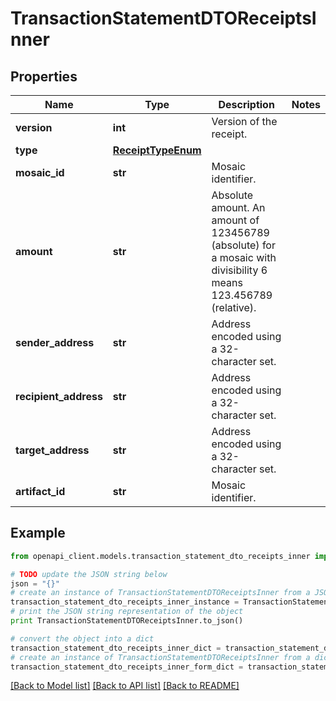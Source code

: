 # TransactionStatementDTOReceiptsInner


## Properties

Name | Type | Description | Notes
------------ | ------------- | ------------- | -------------
**version** | **int** | Version of the receipt. | 
**type** | [**ReceiptTypeEnum**](ReceiptTypeEnum.md) |  | 
**mosaic_id** | **str** | Mosaic identifier. | 
**amount** | **str** | Absolute amount. An amount of 123456789 (absolute) for a mosaic with divisibility 6 means 123.456789 (relative). | 
**sender_address** | **str** | Address encoded using a 32-character set. | 
**recipient_address** | **str** | Address encoded using a 32-character set. | 
**target_address** | **str** | Address encoded using a 32-character set. | 
**artifact_id** | **str** | Mosaic identifier. | 

## Example

```python
from openapi_client.models.transaction_statement_dto_receipts_inner import TransactionStatementDTOReceiptsInner

# TODO update the JSON string below
json = "{}"
# create an instance of TransactionStatementDTOReceiptsInner from a JSON string
transaction_statement_dto_receipts_inner_instance = TransactionStatementDTOReceiptsInner.from_json(json)
# print the JSON string representation of the object
print TransactionStatementDTOReceiptsInner.to_json()

# convert the object into a dict
transaction_statement_dto_receipts_inner_dict = transaction_statement_dto_receipts_inner_instance.to_dict()
# create an instance of TransactionStatementDTOReceiptsInner from a dict
transaction_statement_dto_receipts_inner_form_dict = transaction_statement_dto_receipts_inner.from_dict(transaction_statement_dto_receipts_inner_dict)
```
[[Back to Model list]](../README.md#documentation-for-models) [[Back to API list]](../README.md#documentation-for-api-endpoints) [[Back to README]](../README.md)



